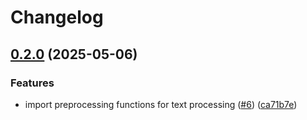 # Changelog

## [0.2.0](https://github.com/remla25-team3/lib-ml/compare/v0.1.0...v0.2.0) (2025-05-06)


### Features

* import preprocessing functions for text processing ([#6](https://github.com/remla25-team3/lib-ml/issues/6)) ([ca71b7e](https://github.com/remla25-team3/lib-ml/commit/ca71b7e77b32243a579e9be6ffacbf2789df8908))
